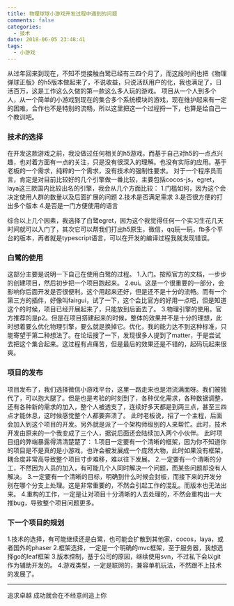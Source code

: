 ```yaml
---
title: 物理球球小游戏开发过程中遇到的问题
comments: false
categories:
  - 技术
date: 2018-06-05 23:48:41
tags:
  - 小游戏
---
```


从过年回来到现在，不知不觉接触白鹭已经有三四个月了，而这段时间也把《物理弹球正版》的h5版本做起来了，不说收益，只说活跃用户的化，我也满足了，日活百万，这是工作这么久做的第一款这么多人玩的游戏。
项目从一个人到多个人，从一个简单的小游戏到现在的集合多个系统模块的游戏，现在维护起来有一定的困难，合作也不是特别的流畅，所以这里把这一个过程捋一下，也算是给自己一个教训吧。
<!--more-->

### 技术的选择 ###
在开发这款游戏之前，我没做过任何相关的h5游戏，而基于自己对h5的一点点兴趣，也对着方面有一点的关注，只是没有很深入的理解。也没有实际的应用。基于老板的一个需求，纯粹的一个需求，没有技术的强制性要求。
对于一个程序员而言，肯定是对目前比较好的几个引擎做一番比较，主要包括cocos-js，egret，laya这三款国内比较出名的引擎，我会从几个方面比较：
1.门槛如何，因为这个会决定使用人群的数量以及后面扩展的问题
2.技术是否满足需求
3.是否很方便的打出多个版本
4.是否是一门方便使用的语言

综合以上几个因素，我选择了白鹭egret，因为这个我觉得任何一个实习生花几天时间就可以入门了，其次它可以帮我们打出h5原生，微信，qq玩一玩，fb多个平台的版本，再者就是typescript语言，可以在开发的编译过程我就发现错误。

### 白鹭的使用 ###
这部分主要是说明一下自己在使用白鹭的过程。
1.入门。按照官方的文档，一步步的创建项目，然后初步把一个项目跑起来。
2.eui。这是一个很重要的一部分，会影响你后面开发是否很便利。这个用起来还好，但是还不是十分的流畅。而有一个第三方的插件，好像叫fairgui，试了一下，这个会比官方的好用一点吧，但是知道这个的时候，项目已经开展起来了，只能放到后面去了。
3.物理引擎的使用。官方推荐的是p2。但是在项目搭建起来的时候，整体的效果并不是十分的理想，此时想着要么优化物理引擎，要么就是换掉它。优化，我的能力达不到这种标准，只能寄望于第二种想法了。在论坛搜了一下，发现很多人提到了matter，于是尝试去把这个集合起来。这过程有点痛苦，但是最后的效果还是不错的，起码玩起来很爽。

### 项目的发布 ###
项目发布了，我们选择微信小游戏平台，这里一路走来也是泪流满面呀。我们被独代了，可以抱大腿了。但是也是考验的时刻到了，各种优化需求，各种数据调整，还有各种新的需求的加入，整个人被透支了，连续好多天都是到两三点，甚至三四点才能休息，这时候感觉整个人都要奔溃了。
此时老板说，招了一个主程，后面会加入到这个项目的开发。另外就是派了一个架构师级别的人来帮忙。此时，技术开发由原来的一个我变成了三个人，据说后面还会陆续加入两个小伙伴。
此时项目组的弊端暴露得清清楚楚了：
1.项目一定要有一个清晰的框架，因为你不知道你的项目是不是真的是小游戏，也许会被发展成一个庞然大物，此时如果没有框架，耦合度非常高导致整个项目寸步难移，难以往下发展。
2.一定要有一个清晰的分工，不然因为人员的加入，有可能几个人同时解决一个问题，而某些问题却没有人解决。
3.一定要有一个清晰的目标，明确到什么时候会封板，而接下来的开发分别在哪个分支上处理。这是非常重要的，不然会引起工作的混乱。而版本也无法出来。
4.重构的工作，一定是让对项目十分清晰的人去处理的，不然会重构出一大推bug，导致整个项目问题更多。


### 下一个项目的规划 ###
1.技术的选择，有可能继续还是白鹭，也可能会扩散到其他家，cocos，laya，或者国外的phaser
2.框架选择，一定是一个明确的mvc框架，至于服务器，我想选择go的leaf框架
3.版本控制，基于公司的原因，继续使用svn，不过私下会以git作为辅助开发的。
4.游戏类型，一定是联网的，兼容单机玩法，不然跟不上技术的发展了。



----------
追求卓越 成功就会在不经意间追上你
